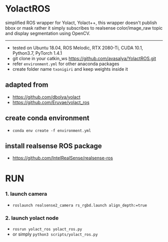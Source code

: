 # YolactROS
simplified ROS wrapper for Yolact, Yolact++, this wrapper doesn't publish bbox or mask rather it simply subscribes to realsense color/image_raw topic and display segmentation using OpenCV.

****
* tested on Ubuntu 18.04, ROS Melodic, RTX 2080-Ti, CUDA 10.1, Python3.7, PyTorch 1.4.1
* git clone in your catkin_ws https://github.com/avasalya/YolactROS.git
* refer `environment.yml` for other anaconda packages
* create folder name `txonigiri` and keep weights inside it

## adapted from
* https://github.com/dbolya/yolact
* https://github.com/Eruvae/yolact_ros

## create conda environment
* `conda env create -f environment.yml`

## install realsense ROS package
* https://github.com/IntelRealSense/realsense-ros


<!-- <br /> -->

# RUN
### 1. launch camera
* `roslaunch realsense2_camera rs_rgbd.launch align_depth:=true`

### 2. launch yolact node
* `rosrun yolact_ros yolact_ros.py`
* or simply `python3 scripts/yolact_ros.py`